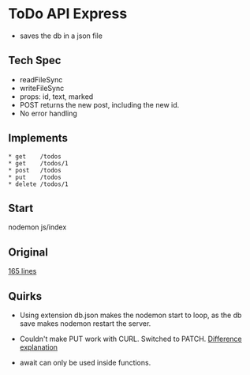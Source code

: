# ToDo API Express

* saves the db in a json file

## Tech Spec

* readFileSync
* writeFileSync
* props: id, text, marked
* POST returns the new post, including the new id.
* No error handling

## Implements
```
* get    /todos
* get    /todos/1
* post   /todos
* put    /todos
* delete /todos/1
```
## Start

nodemon js/index

## Original

[165 lines](https://github.com/foocoding/Node.js/tree/master/week3/lecture)

## Quirks

* Using extension db.json makes the nodemon start to loop, as the db save makes nodemon restart the server.

* Couldn't make PUT work with CURL. Switched to PATCH. [Difference explanation](https://www.testingexcellence.com/difference-put-patch-requests/)

* await can only be used inside functions. 
